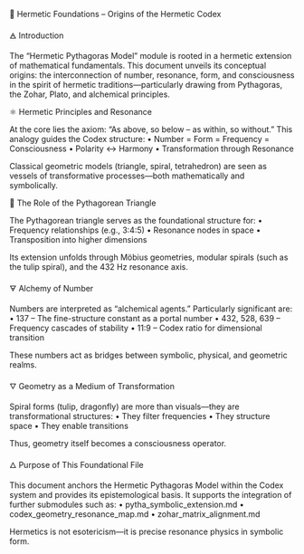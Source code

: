 🧭 Hermetic Foundations – Origins of the Hermetic Codex

🜁 Introduction

The “Hermetic Pythagoras Model” module is rooted in a hermetic extension of mathematical fundamentals. This document unveils its conceptual origins: the interconnection of number, resonance, form, and consciousness in the spirit of hermetic traditions—particularly drawing from Pythagoras, the Zohar, Plato, and alchemical principles.

⚛️ Hermetic Principles and Resonance

At the core lies the axiom: “As above, so below – as within, so without.” This analogy guides the Codex structure:
	•	Number = Form = Frequency = Consciousness
	•	Polarity ↔ Harmony
	•	Transformation through Resonance

Classical geometric models (triangle, spiral, tetrahedron) are seen as vessels of transformative processes—both mathematically and symbolically.

🔺 The Role of the Pythagorean Triangle

The Pythagorean triangle serves as the foundational structure for:
	•	Frequency relationships (e.g., 3:4:5)
	•	Resonance nodes in space
	•	Transposition into higher dimensions

Its extension unfolds through Möbius geometries, modular spirals (such as the tulip spiral), and the 432 Hz resonance axis.

🜃 Alchemy of Number

Numbers are interpreted as “alchemical agents.” Particularly significant are:
	•	137 – The fine-structure constant as a portal number
	•	432, 528, 639 – Frequency cascades of stability
	•	11:9 – Codex ratio for dimensional transition

These numbers act as bridges between symbolic, physical, and geometric realms.

🜄 Geometry as a Medium of Transformation

Spiral forms (tulip, dragonfly) are more than visuals—they are transformational structures:
	•	They filter frequencies
	•	They structure space
	•	They enable transitions

Thus, geometry itself becomes a consciousness operator.

🜂 Purpose of This Foundational File

This document anchors the Hermetic Pythagoras Model within the Codex system and provides its epistemological basis. It supports the integration of further submodules such as:
	•	pytha_symbolic_extension.md
	•	codex_geometry_resonance_map.md
	•	zohar_matrix_alignment.md

Hermetics is not esotericism—it is precise resonance physics in symbolic form.
